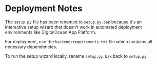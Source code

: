 # Deployment Notes

The `setup.py` file has been renamed to `setup.py.bak` because it's an interactive setup wizard that doesn't work in automated deployment environments like DigitalOcean App Platform.

For deployment, use the `backend/requirements.txt` file which contains all necessary dependencies.

To run the setup wizard locally, rename `setup.py.bak` back to `setup.py`.